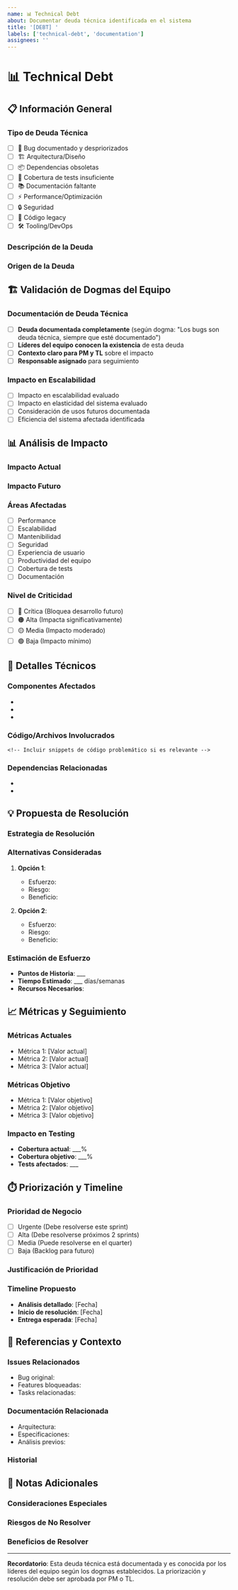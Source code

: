 ```yaml
---
name: 📊 Technical Debt
about: Documentar deuda técnica identificada en el sistema
title: '[DEBT] '
labels: ['technical-debt', 'documentation']
assignees: ''
---
```


# 📊 Technical Debt

## 📋 Información General

### Tipo de Deuda Técnica
- [ ] 🐛 Bug documentado y despriorizados
- [ ] 🏗️ Arquitectura/Diseño
- [ ] 📦 Dependencias obsoletas
- [ ] 🧪 Cobertura de tests insuficiente
- [ ] 📚 Documentación faltante
- [ ] ⚡ Performance/Optimización
- [ ] 🔒 Seguridad
- [ ] 🔄 Código legacy
- [ ] 🛠️ Tooling/DevOps

### Descripción de la Deuda
<!-- Descripción clara de la deuda técnica identificada -->

### Origen de la Deuda
<!-- Explica cómo/cuándo se originó esta deuda técnica -->

## 🏗️ Validación de Dogmas del Equipo

### Documentación de Deuda Técnica
- [ ] **Deuda documentada completamente** (según dogma: "Los bugs son deuda técnica, siempre que esté documentado")
- [ ] **Líderes del equipo conocen la existencia** de esta deuda
- [ ] **Contexto claro para PM y TL** sobre el impacto
- [ ] **Responsable asignado** para seguimiento

### Impacto en Escalabilidad
- [ ] Impacto en escalabilidad evaluado
- [ ] Impacto en elasticidad del sistema evaluado
- [ ] Consideración de usos futuros documentada
- [ ] Eficiencia del sistema afectada identificada

## 📊 Análisis de Impacto

### Impacto Actual
<!-- Describe cómo afecta actualmente al sistema -->

### Impacto Futuro
<!-- Describe cómo podría afectar en el futuro si no se resuelve -->

### Áreas Afectadas
- [ ] Performance
- [ ] Escalabilidad
- [ ] Mantenibilidad
- [ ] Seguridad
- [ ] Experiencia de usuario
- [ ] Productividad del equipo
- [ ] Cobertura de tests
- [ ] Documentación

### Nivel de Criticidad
- [ ] 🔴 Crítica (Bloquea desarrollo futuro)
- [ ] 🟠 Alta (Impacta significativamente)
- [ ] 🟡 Media (Impacto moderado)
- [ ] 🟢 Baja (Impacto mínimo)

## 🔧 Detalles Técnicos

### Componentes Afectados
<!-- Lista los componentes, módulos o sistemas afectados -->
- 
- 
- 

### Código/Archivos Involucrados
<!-- Lista archivos específicos donde se encuentra la deuda -->
```
<!-- Incluir snippets de código problemático si es relevante -->
```

### Dependencias Relacionadas
<!-- Lista dependencias que contribuyen a esta deuda -->
- 
- 

## 💡 Propuesta de Resolución

### Estrategia de Resolución
<!-- Describe la estrategia propuesta para resolver esta deuda -->

### Alternativas Consideradas
1. **Opción 1**: 
   - Esfuerzo: 
   - Riesgo: 
   - Beneficio: 

2. **Opción 2**: 
   - Esfuerzo: 
   - Riesgo: 
   - Beneficio: 

### Estimación de Esfuerzo
- **Puntos de Historia**: ___
- **Tiempo Estimado**: ___ días/semanas
- **Recursos Necesarios**: 

## 📈 Métricas y Seguimiento

### Métricas Actuales
<!-- Métricas que demuestran el impacto actual -->
- Métrica 1: [Valor actual]
- Métrica 2: [Valor actual]
- Métrica 3: [Valor actual]

### Métricas Objetivo
<!-- Métricas esperadas después de resolver la deuda -->
- Métrica 1: [Valor objetivo]
- Métrica 2: [Valor objetivo]
- Métrica 3: [Valor objetivo]

### Impacto en Testing
- **Cobertura actual**: ___%
- **Cobertura objetivo**: ___%
- **Tests afectados**: ___

## ⏱️ Priorización y Timeline

### Prioridad de Negocio
- [ ] Urgente (Debe resolverse este sprint)
- [ ] Alta (Debe resolverse próximos 2 sprints)
- [ ] Media (Puede resolverse en el quarter)
- [ ] Baja (Backlog para futuro)

### Justificación de Prioridad
<!-- Explica por qué tiene esta prioridad -->

### Timeline Propuesto
- **Análisis detallado**: [Fecha]
- **Inicio de resolución**: [Fecha]
- **Entrega esperada**: [Fecha]

## 🔗 Referencias y Contexto

### Issues Relacionados
<!-- Enlaces a bugs, features o tasks relacionados -->
- Bug original: 
- Features bloqueadas: 
- Tasks relacionadas: 

### Documentación Relacionada
<!-- Enlaces a documentación técnica relevante -->
- Arquitectura: 
- Especificaciones: 
- Análisis previos: 

### Historial
<!-- Breve historial de cómo se llegó a esta situación -->

## 📝 Notas Adicionales

### Consideraciones Especiales
<!-- Cualquier consideración especial para la resolución -->

### Riesgos de No Resolver
<!-- Qué podría pasar si no se resuelve esta deuda -->

### Beneficios de Resolver
<!-- Beneficios específicos de resolver esta deuda técnica -->

---

**Recordatorio**: Esta deuda técnica está documentada y es conocida por los líderes del equipo según los dogmas establecidos. La priorización y resolución debe ser aprobada por PM o TL.